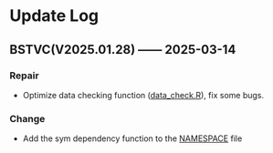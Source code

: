 # Update Log

## BSTVC(V2025.01.28) —— 2025-03-14
### Repair
* Optimize data checking function ([data_check.R](./data_check.R)), fix some bugs.

### Change
* Add the sym dependency function to the [NAMESPACE](./NAMESPACE) file
